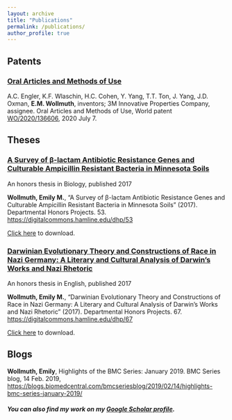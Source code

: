 ```yaml
---
layout: archive
title: "Publications"
permalink: /publications/
author_profile: true
---
```


## Patents

### [Oral Articles and Methods of Use](https://patentscope.wipo.int/search/en/detail.jsf?docId=WO2020136606)

A.C. Engler, K.F. Wlaschin, H.C. Cohen, Y. Yang, T.T. Ton, J. Yang, J.D. Oxman, **E.M. Wollmuth**, inventors; 3M Innovative Properties Company, assignee. Oral Articles and Methods of Use, World patent [WO/2020/136606](https://patentscope.wipo.int/search/en/detail.jsf?docId=WO2020136606), 2020 July 7.

## Theses

### [A Survey of β-lactam Antibiotic Resistance Genes and Culturable Ampicillin Resistant Bacteria in Minnesota Soils](https://digitalcommons.hamline.edu/dhp/53)

An honors thesis in Biology, published 2017

**Wollmuth, Emily M.**, “A Survey of β-lactam Antibiotic Resistance Genes and Culturable Ampicillin Resistant Bacteria in Minnesota Soils” (2017). Departmental Honors Projects. 53. https://digitalcommons.hamline.edu/dhp/53

[Click here](https://digitalcommons.hamline.edu/cgi/viewcontent.cgi?article=1068&context=dhp) to download.

### [Darwinian Evolutionary Theory and Constructions of Race in Nazi Germany: A Literary and Cultural Analysis of Darwin’s Works and Nazi Rhetoric](https://digitalcommons.hamline.edu/dhp/67)

An honors thesis in English, published 2017 

**Wollmuth, Emily M.**, “Darwinian Evolutionary Theory and Constructions of Race in Nazi Germany: A Literary and Cultural Analysis of Darwin’s Works and Nazi Rhetoric” (2017). Departmental Honors Projects. 67. https://digitalcommons.hamline.edu/dhp/67

[Click here](https://digitalcommons.hamline.edu/cgi/viewcontent.cgi?article=1066&context=dhp) to download.

## Blogs

**Wollmuth, Emily**, Highlights of the BMC Series: January 2019. BMC Series blog, 14 Feb. 2019, https://blogs.biomedcentral.com/bmcseriesblog/2019/02/14/highlights-bmc-series-january-2019/


##### You can also find my work on my [Google Scholar profile](https://scholar.google.com/citations?user=O2VLJqgAAAAJ&hl=en).
